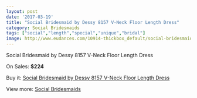 ```yaml
---
layout: post
date: '2017-03-19'
title: "Social Bridesmaid by Dessy 8157 V-Neck Floor Length Dress"
category: Social Bridesmaids
tags: ["social","length","special","unique","bridal"]
image: http://www.eudances.com/10914-thickbox_default/social-bridesmaid-by-dessy-8157-v-neck-floor-length-dress.jpg
---
```

Social Bridesmaid by Dessy 8157 V-Neck Floor Length Dress

On Sales: **$224**
<a href="https://www.eudances.com/en/social-bridesmaids/3487-social-bridesmaid-by-dessy-8157-v-neck-floor-length-dress.html"><amp-img layout="responsive" width="600" height="600" src="//www.eudances.com/10914-thickbox_default/social-bridesmaid-by-dessy-8157-v-neck-floor-length-dress.jpg" alt="Social Bridesmaid by Dessy 8157 V-Neck Floor Length Dress 0" /></a>
<a href="https://www.eudances.com/en/social-bridesmaids/3487-social-bridesmaid-by-dessy-8157-v-neck-floor-length-dress.html"><amp-img layout="responsive" width="600" height="600" src="//www.eudances.com/10915-thickbox_default/social-bridesmaid-by-dessy-8157-v-neck-floor-length-dress.jpg" alt="Social Bridesmaid by Dessy 8157 V-Neck Floor Length Dress 1" /></a>
<a href="https://www.eudances.com/en/social-bridesmaids/3487-social-bridesmaid-by-dessy-8157-v-neck-floor-length-dress.html"><amp-img layout="responsive" width="600" height="600" src="//www.eudances.com/10916-thickbox_default/social-bridesmaid-by-dessy-8157-v-neck-floor-length-dress.jpg" alt="Social Bridesmaid by Dessy 8157 V-Neck Floor Length Dress 2" /></a>
<a href="https://www.eudances.com/en/social-bridesmaids/3487-social-bridesmaid-by-dessy-8157-v-neck-floor-length-dress.html"><amp-img layout="responsive" width="600" height="600" src="//www.eudances.com/10917-thickbox_default/social-bridesmaid-by-dessy-8157-v-neck-floor-length-dress.jpg" alt="Social Bridesmaid by Dessy 8157 V-Neck Floor Length Dress 3" /></a>

Buy it: [Social Bridesmaid by Dessy 8157 V-Neck Floor Length Dress](https://www.eudances.com/en/social-bridesmaids/3487-social-bridesmaid-by-dessy-8157-v-neck-floor-length-dress.html "Social Bridesmaid by Dessy 8157 V-Neck Floor Length Dress")

View more: [Social Bridesmaids](https://www.eudances.com/en/66-Social-Bridesmaids "Social Bridesmaids")